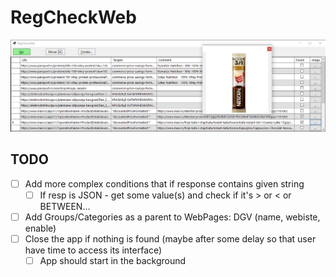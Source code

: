 # RegCheckWeb

![Main window](RegCheckWeb.png)

## TODO
- [ ] Add more complex conditions that if response contains given string
	- [ ] If resp is JSON - get some value(s) and check if it's > or < or BETWEEN...
- [ ] Add Groups/Categories as a parent to WebPages: DGV (name, webiste, enable)
- [ ] Close the app if nothing is found (maybe after some delay so that user have time to access its interface)
	- [ ] App should start in the background
